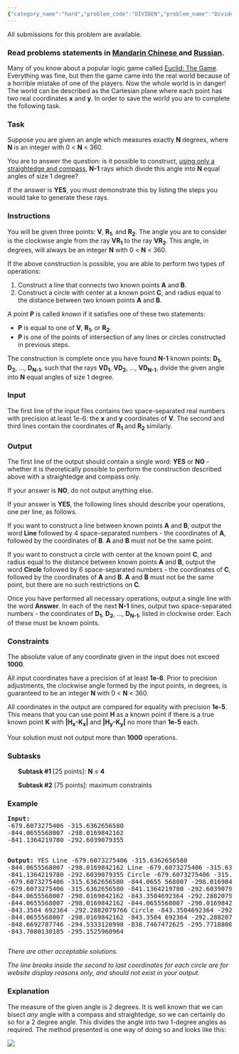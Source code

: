 ```yaml
---
{"category_name":"hard","problem_code":"DIVIDEN","problem_name":"Divide or die","languages_supported":{"0":"ADA","1":"ASM","2":"BASH","3":"BF","4":"C","5":"C99 strict","6":"CAML","7":"CLOJ","8":"CLPS","9":"CPP 4.3.2","10":"CPP 4.9.2","11":"CPP14","12":"CS2","13":"D","14":"ERL","15":"FORT","16":"FS","17":"GO","18":"HASK","19":"ICK","20":"ICON","21":"JAVA","22":"JS","23":"LISP clisp","24":"LISP sbcl","25":"LUA","26":"NEM","27":"NICE","28":"NODEJS","29":"PAS fpc","30":"PAS gpc","31":"PERL","32":"PERL6","33":"PHP","34":"PIKE","35":"PRLG","36":"PYTH","37":"PYTH 3.4","38":"RUBY","39":"SCALA","40":"SCM guile","41":"SCM qobi","42":"ST","43":"TCL","44":"TEXT","45":"WSPC"},"max_timelimit":1,"source_sizelimit":50000,"problem_author":"pavel1996","problem_tester":"shiplu","date_added":"24-07-2014","tags":{"0":"angles","1":"binary","2":"dec14","3":"geometry","4":"medium","5":"pavel1996"},"editorial_url":"http://discuss.codechef.com/problems/DIVIDEN","time":{"view_start_date":1418643354,"submit_start_date":1418643354,"visible_start_date":1418643000,"end_date":1735669800},"layout":"problem"}
---
```

<span class="solution-visible-txt">All submissions for this problem are available.</span><h3> Read problems statements in <a target="_blank" href="http://www.codechef.com/download/translated/DEC14/mandarin/DIVIDEN.pdf">Mandarin Chinese </a> and <a target="_blank" href="http://www.codechef.com/download/translated/DEC14/russian/DIVIDEN.pdf">Russian</a>.</h3>
<p><meta charset="utf8" /></p>
<p>Many of you know about a popular logic game called <a href="http://euclidthegame.com/">Euclid: The Game</a>. Everything was fine, but then the game came into the real world because of a horrible mistake of one of the players. Now the whole world is in danger! The world can be described as the Cartesian plane where each point has two real coordinates <b>x</b> and <b>y</b>. In order to save the world you are to complete the following task.</p>
<h3>Task</h3>
<p>Suppose you are given an angle which measures exactly <b>N</b> degrees, where <b>N</b> is an integer with 0 &lt; <b>N</b> &lt; 360.</p>
<p>You are to answer the question: is it possible to construct, <a target="_blank" href="http://en.wikipedia.org/wiki/Compass-and-straightedge_construction">using only a straightedge and compass</a>, <b>N-1</b> rays which divide this angle into <b>N</b> equal angles of size 1 degree?</p>
<p>If the answer is <b>YES</b>, you must demonstrate this by listing the steps you would take to generate these rays.</p>
<h3>Instructions</h3>
<p>You will be given three points: <b>V</b>, <b>R<sub>1</sub></b>, and <b>R<sub>2</sub></b>. The angle you are to consider is the clockwise angle from the ray <b>VR<sub>1</sub></b> to the ray <b>VR<sub>2</sub></b>. This angle, in degrees, will always be an integer <b>N</b> with 0 &lt; <b>N</b> &lt; 360.</p>
<p>If the above construction is possible, you are able to perform two types of operations:</p>
<ol>
<li>Construct a line that connects two known points <b>A</b> and <b>B</b>.</li>
<li>Construct a circle with center at a known point <b>C</b>, and radius equal to the distance between two known points <b>A</b> and <b>B</b>.</li>
</ol>

<p>A point <b>P</b> is called <em>known</em> if it satisfies one of these two statements:</p>
<ul>
<li><b>P</b> is equal to one of <b>V</b>, <b>R<sub>1</sub></b>, or <b>R<sub>2</sub></b>.</li>
<li><b>P</b> is one of the points of intersection of any lines or circles constructed in previous steps.</li>
</ul>

<p>The construction is complete once you have found <b>N-1</b> known points: <b>D<sub>1</sub></b>, <b>D<sub>2</sub></b>, ..., <b>D<sub>N-1</sub></b>, such that the rays <b>VD<sub>1</sub></b>, <b>VD<sub>2</sub></b>, ..., <b>VD<sub>N-1</sub></b>, divide the given angle into <b>N</b> equal angles of size 1 degree.</p>
<h3>Input</h3>
<p>The first line of the input files contains two space-separated real numbers with precision at least 1e-6: the <b>x</b> and <b>y</b> coordinates of <b>V</b>. The second and third lines contain the coordinates of <b>R<sub>1</sub></b> and <b>R<sub>2</sub></b> similarly.</p>
<h3>Output</h3>
<p>The first line of the output should contain a single word: <b>YES</b> or <b>NO</b> - whether it is theoretically possible to perform the construction described above with a straightedge and compass only.</p>
<p>If your answer is <b>NO</b>, do not output anything else.</p>
<p>If your answer is <b>YES</b>, the following lines should describe your operations, one per line, as follows.</p>
<p>If you want to construct a line between known points <b>A</b> and <b>B</b>, output the word <b>Line</b> followed by 4 space-separated numbers - the coordinates of <b>A</b>, followed by the coordinates of <b>B</b>. <b>A</b> and <b>B</b> must not be the same point.</p>
<p>If you want to construct a circle with center at the known point <b>C</b>, and radius equal to the distance between known points <b>A</b> and <b>B</b>, output the word <b>Circle</b> followed by 6 space-separated numbers - the coordinates of <b>C</b>, followed by the coordinates of <b>A</b> and <b>B</b>. <b>A</b> and <b>B</b> must not be the same point, but there are no such restrictions on <b>C</b>.</p>
<p>Once you have performed all necessary operations, output a single line with the word <b>Answer</b>. In each of the next <b>N-1</b> lines, output two space-separated numbers - the coordinates of <b>D<sub>1</sub></b>, <b>D<sub>2</sub></b>, ..., <b>D<sub>N-1</sub></b>, listed in clockwise order. Each of these must be known points.</p>
<h3>Constraints</h3>
<p>The absolute value of any coordinate given in the input does not exceed <b>1000</b>.</p>
<p>All input coordinates have a precision of at least <b>1e-6</b>. Prior to precision adjustments, the clockwise angle formed by the input points, in degrees, is guaranteed to be an integer <b>N</b> with 0 &lt; <b>N</b> &lt; 360.</p>
<p>All coordinates in the output are compared for equality with precision <b>1e-5</b>. This means that you can use point <b>H</b> as a known point if there is a true known point <b>K</b> with <b>|H<sub>x</sub>-K<sub>x</sub>|</b> and <b>|H<sub>y</sub>-K<sub>y</sub>|</b> no more than <b>1e-5</b> each.</p>
<p>Your solution must not output more than <b>1000</b> operations.</p>
<h3>Subtasks</h3>
<ul>
<b>Subtask #1 </b> [25 points]: <b>N</b> ≤ <b>4</b>
</ul>
<ul>
<b>Subtask #2</b> [75 points]: maximum constraints
</ul>

<h3>Example</h3>
<pre><b>Input:</b>
-679.6073275406 -315.6362656580
-844.0655568007 -298.0169842162
-841.1364219780 -292.6039079355

<b>Output:</b>
YES
Line -679.6073275406 -315.6362656580 -844.0655568007 -298.0169842162
Line -679.6073275406 -315.6362656580 -841.1364219780 -292.6039079355
Circle -679.6073275406 -315.6362656580 -679.6073275406 -315.6362656580 -844.0655
568007 -298.0169842162
Line -679.6073275406 -315.6362656580 -841.1364219780 -292.6039079355
Line -844.0655568007 -298.0169842162 -843.3504692364 -292.2882079766
Circle -844.0655568007 -298.0169842162 -844.0655568007 -298.0169842162 -843.3504
692364 -292.2882079766
Circle -843.3504692364 -292.2882079766 -844.0655568007 -298.0169842162 -843.3504
692364 -292.2882079766
Line -848.6692787746 -294.5333120998 -838.7467472625 -295.7718800931
Answer
-843.7080130185 -295.1525960964</pre>
<p><em>There are other acceptable solutions.</em></p>
<p><em>The line breaks inside the second to last coordinates for each circle are for website display reasons only, and should not exist in your output.</em></p>
<h3>Explanation</h3>
<p>The measure of the given angle is 2 degrees. It is well known that we can bisect <em>any</em> angle with a compass and straightedge, so we can certainly do so for a 2 degree angle. This divides the angle into two 1-degree angles as required. The method presented is one way of doing so and looks like this:</p>
<p><img src="/download/extimages/18803cb00817e914893a22e99f054829.png" /></p>
